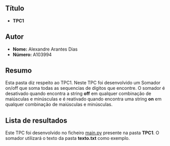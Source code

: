 ## Título

- **TPC1**

## Autor

- **Nome:** Alexandre Arantes Dias
- **Número:** A103994

## Resumo 

Esta pasta diz respeito ao TPC1. Neste TPC foi desenvolvido um Somador on/off que soma todas as sequencias de dígitos que encontre. O somador é desativado quando encontra a string **off** em qualquer combinação de maiúsculas e minúsculas e é reativado quando encontra uma string **on** em qualquer combinação de maiúsculas e minúsculas.

## Lista de resultados 

Este TPC foi desenvolvido no ficheiro [main.py](main.py) presente na pasta **TPC1**. O somador utilizará o texto da pasta **texto.txt** como exemplo.

